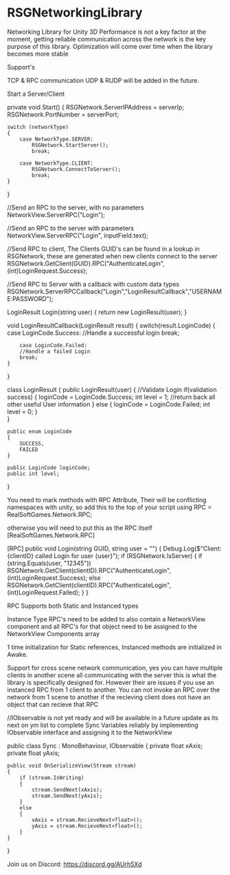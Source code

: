 # RSGNetworkingLibrary
Networking Library for Unity 3D
Performance is not a key factor at the moment, getting reliable communication across the network is the key purpose of this library. Optimization will come over time when the library becomes more stable

Support's

TCP & RPC communication
UDP & RUDP will be added in the future.


Start a Server/Client

private void Start()
{
    RSGNetwork.ServerIPAddress = serverIp;
    RSGNetwork.PortNumber = serverPort;

    switch (networkType)
    {
        case NetworkType.SERVER:
            RSGNetwork.StartServer();          
            break;

        case NetworkType.CLIENT:
            RSGNetwork.ConnectToServer();
            break;
    }
}



//Send an RPC to the server, with no parameters
NetworkView.ServerRPC("Login");


//Send an RPC to the server with parameters
NetworkView.ServerRPC("Login", inputField.text);

//Send RPC to client, The Clients GUID's can be found in a lookup in RSGNetwork, these are generated when new clients connect to the server
RSGNetwork.GetClient(GUID).RPC("AuthenticateLogin", (int)LoginRequest.Success);

//Send RPC to Server with a callback with custom data types
RSGNetwork.ServerRPCCallback("Login","LoginResultCallback","USERNAME:PASSWORD");


LoginResult Login(string user)
{
    return new LoginResult(user);
}

void LoginResultCallback(LoginResult result)
{
    switch(result.LoginCode)
    {
        case LoginCode.Success:
        //Handle a successful login
        break;
        
        case LoginCode.Failed:
        //Handle a failed Login
        break;        
    }
}


class LoginResult
{
    public LoginResult(user)
    {
        //Validate Login
        if(validation success)
        {
            loginCode = LoginCode.Success;
            int level = 1;
            //return back all other useful User information
        }
        else
        {
            loginCode = LoginCode.Failed;
            int level = 0;
        }        
    }
    

    public enum LoginCode
    {
        SUCCESS,
        FAILED
    }
    
    public LoginCode loginCode;
    public int level;   
}



You need to mark methods with RPC Attribute, Their will be conflicting namespaces with unity, so add this to the top of your script
using RPC = RealSoftGames.Network.RPC;

otherwise you will need to put this as the RPC itself
[RealSoftGames.Network.RPC]


[RPC]
public void Login(string GUID, string user = "")
{
    Debug.Log($"Client:{clientID} called Login for user {user}");
    if (RSGNetwork.IsServer)
    {
        if (string.Equals(user, "12345"))
            RSGNetwork.GetClient(clientID).RPC("AuthenticateLogin", (int)LoginRequest.Success);
        else
            RSGNetwork.GetClient(clientID).RPC("AuthenticateLogin", (int)LoginRequest.Failed);
    }
}


RPC Supports both Static and Instanced types

Instance Type RPC's need to be added to also contain a NetworkView component and all RPC's for that object need to be assigned to the NetworkView Components array

1 time initialization for Static references, Instanced methods are initialized in Awake.

Support for cross scene network communication, yes you can have multiple clients in another scene all communicating with the server this is what the library is specifically designed for. However their are issues if you use an instanced RPC from 1 client to another. You can not invoke an RPC over the network from 1 scene to another if the recieving client does not have an object that can recieve that RPC


//IObservable is not yet ready and will be available in a future update as its next on ym list to complete
Sync Variables reliably by implementing IObservable interface and assigning it to the NetworkView

public class Sync : MonoBehaviour, IObservable
{
    private float xAxis;
    private float yAxis;

    public void OnSerializeView(Stream stream)
    {
        if (stream.IsWriting)
        {
            stream.SendNext(xAxis);
            stream.SendNext(yAxis);
        }
        else
        {
            xAxis = stream.RecieveNext<float>();
            yAxis = stream.RecieveNext<float>();
        }
    }
 }



Join us on Discord: https://discord.gg/AUrh5Xd
